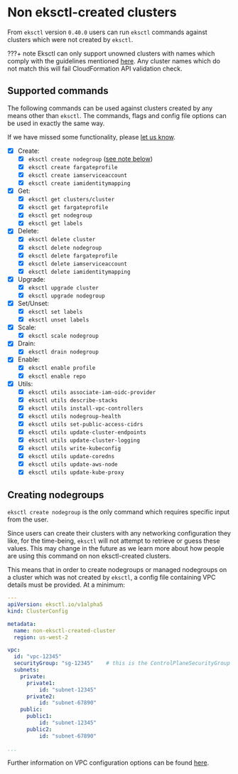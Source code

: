 # Non eksctl-created clusters

From `eksctl` version `0.40.0` users can run `eksctl` commands against clusters which were
not created by `eksctl`.

???+ note
    Eksctl can only support unowned clusters with names which comply with the guidelines mentioned [here](https://docs.aws.amazon.com/AWSCloudFormation/latest/UserGuide/cfn-using-console-create-stack-parameters.html). Any cluster names which do not match this will fail CloudFormation API validation check.

## Supported commands

The following commands can be used against clusters created by any means other than `eksctl`.
The commands, flags and config file options can be used in exactly the same way.

If we have missed some functionality, please [let us know](https://github.com/eksctl-io/eksctl/issues).

- [x] Create:
    - [x] `eksctl create nodegroup` ([see note below](#creating-nodegroups))
    - [x] `eksctl create fargateprofile`
    - [x] `eksctl create iamserviceaccount`
    - [x] `eksctl create iamidentitymapping`
- [x] Get:
    - [x] `eksctl get clusters/cluster`
    - [x] `eksctl get fargateprofile`
    - [x] `eksctl get nodegroup`
    - [x] `eksctl get labels`
- [x] Delete:
    - [x] `eksctl delete cluster`
    - [x] `eksctl delete nodegroup`
    - [x] `eksctl delete fargateprofile`
    - [x] `eksctl delete iamserviceaccount`
    - [x] `eksctl delete iamidentitymapping`
- [x] Upgrade:
    - [x] `eksctl upgrade cluster`
    - [x] `eksctl upgrade nodegroup`
- [x] Set/Unset:
    - [x] `eksctl set labels`
    - [x] `eksctl unset labels`
- [x] Scale:
    - [x] `eksctl scale nodegroup`
- [x] Drain:
    - [x] `eksctl drain nodegroup`
- [x] Enable:
    - [x] `eksctl enable profile`
    - [x] `eksctl enable repo`
- [x] Utils:
    - [x] `eksctl utils associate-iam-oidc-provider`
    - [x] `eksctl utils describe-stacks`
    - [x] `eksctl utils install-vpc-controllers`
    - [x] `eksctl utils nodegroup-health`
    - [x] `eksctl utils set-public-access-cidrs`
    - [x] `eksctl utils update-cluster-endpoints`
    - [x] `eksctl utils update-cluster-logging`
    - [x] `eksctl utils write-kubeconfig`
    - [x] `eksctl utils update-coredns`
    - [x] `eksctl utils update-aws-node`
    - [x] `eksctl utils update-kube-proxy`

## Creating nodegroups

`eksctl create nodegroup` is the only command which requires specific input from the user.

Since users can create their clusters with any networking configuration they like,
for the time-being, `eksctl` will not attempt to retrieve or guess these values. This
may change in the future as we learn more about how people are using this command on non eksctl-created clusters.

This means that in order to create nodegroups or managed nodegroups on a cluster which was
not created by `eksctl`, a config file containing VPC details must be provided. At a minimum:

```yaml
---
apiVersion: eksctl.io/v1alpha5
kind: ClusterConfig

metadata:
  name: non-eksctl-created-cluster
  region: us-west-2

vpc:
  id: "vpc-12345"
  securityGroup: "sg-12345"    # this is the ControlPlaneSecurityGroup
  subnets:
    private:
      private1:
          id: "subnet-12345"
      private2:
          id: "subnet-67890"
    public:
      public1:
          id: "subnet-12345"
      public2:
          id: "subnet-67890"

...
```

Further information on VPC configuration options can be found [here](/usage/vpc-networking).
